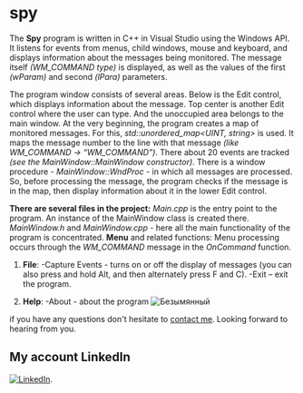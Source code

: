 # spy

The **Spy** program is written in C++ in Visual Studio using the Windows API. It listens for events from menus, child windows, mouse and keyboard, and displays information about the messages being monitored. The message itself *(WM_COMMAND type)* is displayed, as well as the values of the first *(wParam)* and second *(lPara)* parameters.

The program window consists of several areas. Below is the Edit control, which displays information about the message. Top center is another Edit control where the user can type. And the unoccupied area belongs to the main window.
At the very beginning, the program creates a map of monitored messages. For this, *std::unordered_map<UINT, string>* is used. It maps the message number to the line with that message *(like WM_COMMAND -> “WM_COMMAND”)*. There about 20 events are tracked *(see the MainWindow::MainWindow constructor)*. There is a window procedure - *MainWindow::WndProc* - in which all messages are processed. So, before processing the message, the program checks if the message is in the map, then display information about it in the lower Edit control.

**There are several files in the project:**
*Main.cpp* is the entry point to the program. An instance of the MainWindow class is created there.
*MainWindow.h* and *MainWindow.cpp* - here all the main functionality of the program is concentrated.
**Menu** and related functions:
Menu processing occurs through the *WM_COMMAND* message in the *OnCommand* function.
1. **File**:
-Capture Events - turns on or off the display of messages (you can also press and hold Alt, and then alternately press F and C).
-Exit – exit the program.

2. **Help**:
-About - about the program
![Безымянный](https://user-images.githubusercontent.com/100195623/207938344-6c92deb2-396f-4181-8e96-8193dee84381.png)

if you have any questions don't hesitate to <a href="mailto:holy.mail.100@gmail.com">contact me</a>. Looking forward to hearing from you. 

## My account LinkedIn
[![LinkedIn](https://img.shields.io/badge/LinkedIn-0077B5?style=for-the-badge&logo=linkedin&logoColor=white)](https://www.linkedin.com/in/nazar-arshinskiy/).
